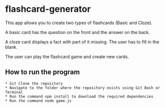 # flashcard-generator

This app allows you to create two types of flashcards (Basic and Cloze). 

A basic card has the question on the front and the answer on the back.

A cloze card displays a fact with part of it missing. The user has to fill in the blank.

The user can play the flashcard game and create new cards.

## How to run the program
```
* Git Clone the repository
* Navigate to the folder where the repository exists using Git Bash or Terminal
* Run the command npm install to download the required dependencies
* Run the command node game.js
```
